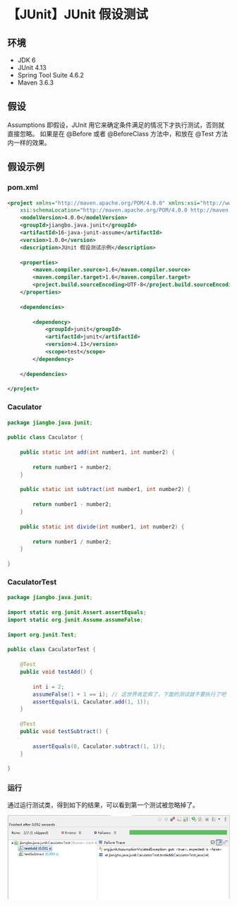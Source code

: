 # 【JUnit】JUnit 假设测试

## 环境

- JDK 6
- JUnit 4.13
- Spring Tool Suite 4.6.2
- Maven 3.6.3

## 假设

Assumptions 即假设，JUnit 用它来确定条件满足的情况下才执行测试，否则就直接忽略。
如果是在 @Before 或者 @BeforeClass 方法中，和放在 @Test 方法内一样的效果。

## 假设示例

### pom.xml

```xml
<project xmlns="http://maven.apache.org/POM/4.0.0" xmlns:xsi="http://www.w3.org/2001/XMLSchema-instance"
    xsi:schemaLocation="http://maven.apache.org/POM/4.0.0 http://maven.apache.org/xsd/maven-4.0.0.xsd">
    <modelVersion>4.0.0</modelVersion>
    <groupId>jiangbo.java.junit</groupId>
    <artifactId>16-java-junit-assume</artifactId>
    <version>1.0.0</version>
    <description>JUnit 假设测试示例</description>

    <properties>
        <maven.compiler.source>1.6</maven.compiler.source>
        <maven.compiler.target>1.6</maven.compiler.target>
        <project.build.sourceEncoding>UTF-8</project.build.sourceEncoding>
    </properties>

    <dependencies>

        <dependency>
            <groupId>junit</groupId>
            <artifactId>junit</artifactId>
            <version>4.13</version>
            <scope>test</scope>
        </dependency>

    </dependencies>

</project>
```

### Caculator

```java
package jiangbo.java.junit;

public class Caculator {

    public static int add(int number1, int number2) {

        return number1 + number2;
    }

    public static int subtract(int number1, int number2) {

        return number1 - number2;
    }

    public static int divide(int number1, int number2) {

        return number1 / number2;
    }

}
```

### CaculatorTest

```java
package jiangbo.java.junit;

import static org.junit.Assert.assertEquals;
import static org.junit.Assume.assumeFalse;

import org.junit.Test;

public class CaculatorTest {

    @Test
    public void testAdd() {

        int i = 2;
        assumeFalse(1 + 1 == i); // 这世界肯定疯了，下面的测试就不要执行了吧
        assertEquals(i, Caculator.add(1, 1));
    }

    @Test
    public void testSubtract() {

        assertEquals(0, Caculator.subtract(1, 1));
    }

}
```

### 运行

通过运行测试类，得到如下的结果，可以看到第一个测试被忽略掉了。

![假设测试][1]

[1]: images/06junit-assume.png
